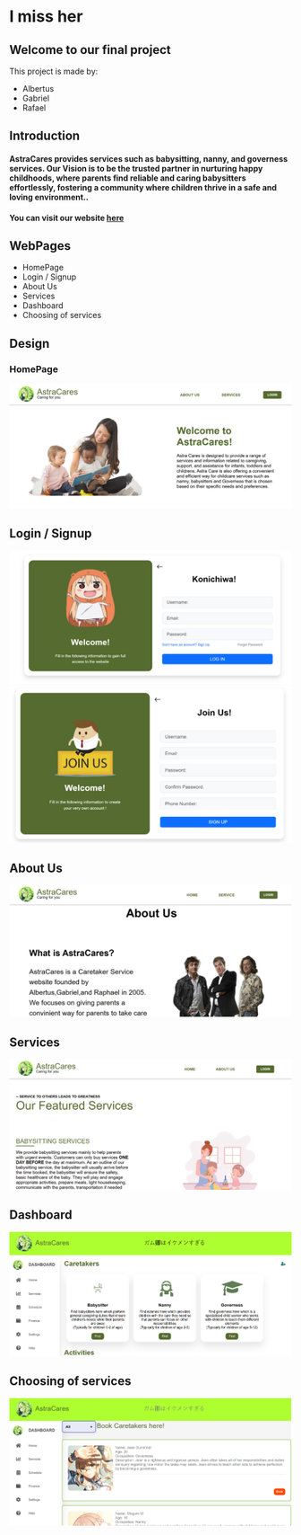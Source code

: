 <div class="text">
<h1>I miss her</h1>
<h2>Welcome to our final project</h2>
<p>This project is made by:</p>
<ul>
  <li>Albertus</li>
  <li>Gabriel</li>
  <li>Rafael</li>
</ul>
  </div>
<h2>Introduction</h2>
<h4>AstraCares provides services such as babysitting, nanny, and governess services. Our Vision is to be the trusted partner in nurturing happy childhoods, where parents find reliable and caring babysitters effortlessly, fostering a community where children thrive in a safe and loving environment..</h4>
<h4>You can visit our website <a href="https://gamakagami.github.io/Imissher-Project/" target="_blank">here</a> </h4>

<h2>WebPages</h2>
<ul>
  <li>HomePage</li>
  <li>Login / Signup</li>
  <li>About Us</li>
  <li>Services</li>
  <li>Dashboard</li>
  <li>Choosing of services</li>
</ul>
<h2>Design</h2>
<h3>HomePage</h3>
<img src="homepagepreview.png">
<h2>Login / Signup</h2>
<img src="loginpreview.png">
<img src="signuppreview.png">
<h2>About Us</h2>
<img src="aboutuspreview.png">
<h2>Services</h2>
<img src="servicespreview.png">
<h2>Dashboard</h2>
<img src="dashboardpreview0.png">
<h2>Choosing of services</h2>
<img src="chooseservicepreview0.png">
